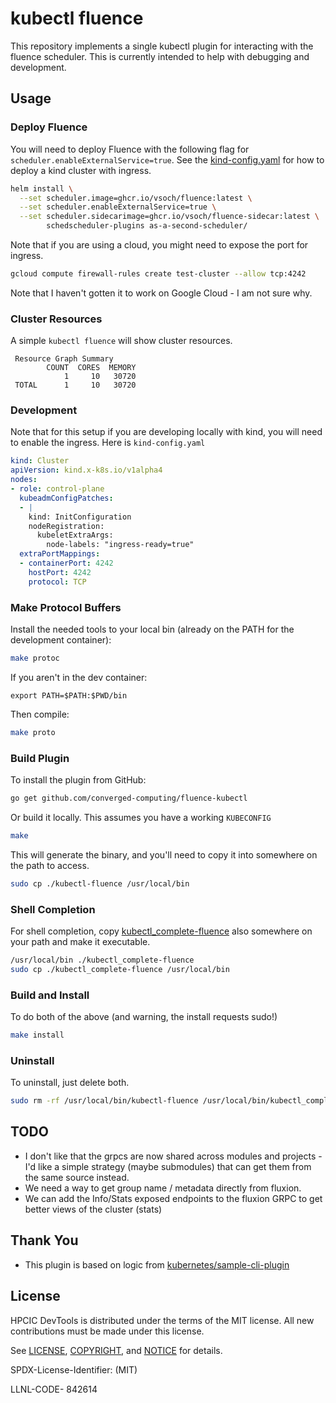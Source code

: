 # kubectl fluence

This repository implements a single kubectl plugin for interacting with the fluence scheduler.
This is currently intended to help with debugging and development.

## Usage

### Deploy Fluence

You will need to deploy Fluence with the following flag for `scheduler.enableExternalService=true`. See
the [kind-config.yaml](example/kind-config.yaml) for how to deploy a kind cluster with ingress.

```bash
helm install \
  --set scheduler.image=ghcr.io/vsoch/fluence:latest \
  --set scheduler.enableExternalService=true \
  --set scheduler.sidecarimage=ghcr.io/vsoch/fluence-sidecar:latest \
        schedscheduler-plugins as-a-second-scheduler/
```

Note that if you are using a cloud, you might need to expose the port for ingress.

```bash
gcloud compute firewall-rules create test-cluster --allow tcp:4242
```

Note that I haven't gotten it to work on Google Cloud - I am not sure why.

### Cluster Resources

A simple `kubectl fluence` will show cluster resources.

```console
 Resource Graph Summary      
        COUNT  CORES  MEMORY 
            1     10   30720 
 TOTAL      1     10   30720 
```

### Development

Note that for this setup if you are developing locally with kind, you will need to enable the ingress. Here is `kind-config.yaml`

```yaml
kind: Cluster
apiVersion: kind.x-k8s.io/v1alpha4
nodes:
- role: control-plane
  kubeadmConfigPatches:
  - |
    kind: InitConfiguration
    nodeRegistration:
      kubeletExtraArgs:
        node-labels: "ingress-ready=true"
  extraPortMappings:
  - containerPort: 4242
    hostPort: 4242
    protocol: TCP
```

### Make Protocol Buffers

Install the needed tools to your local bin (already on the PATH for the development container):

```bash
make protoc
```

If you aren't in the dev container:

```
export PATH=$PATH:$PWD/bin
```

Then compile:

```bash
make proto
```

### Build Plugin

To install the plugin from GitHub:

```bash
go get github.com/converged-computing/fluence-kubectl
```

Or build it locally. This assumes you have a working `KUBECONFIG`

```bash
make
```

This will generate the binary, and you'll need to copy it into somewhere on the path to access.

```bash
sudo cp ./kubectl-fluence /usr/local/bin
```

### Shell Completion

For shell completion, copy [kubectl_complete-fluence](kubectl_complete-fluence) also somewhere on your
path and make it executable.

```bash
/usr/local/bin ./kubectl_complete-fluence
sudo cp ./kubectl_complete-fluence /usr/local/bin
```

### Build and Install

To do both of the above (and warning, the install requests sudo!)

```bash
make install
```

### Uninstall

To uninstall, just delete both.

```bash
sudo rm -rf /usr/local/bin/kubectl-fluence /usr/local/bin/kubectl_complete-fluence
```

## TODO

- I don't like that the grpcs are now shared across modules and projects - I'd like a simple strategy (maybe submodules) that can get them from the same source instead.
- We need a way to get group name / metadata directly from fluxion.
- We can add the Info/Stats exposed endpoints to the fluxion GRPC to get better views of the cluster (stats)

## Thank You

 - This plugin is based on logic from [kubernetes/sample-cli-plugin](https://github.com/kubernetes/sample-cli-plugin)

## License

HPCIC DevTools is distributed under the terms of the MIT license.
All new contributions must be made under this license.

See [LICENSE](https://github.com/converged-computing/cloud-select/blob/main/LICENSE),
[COPYRIGHT](https://github.com/converged-computing/cloud-select/blob/main/COPYRIGHT), and
[NOTICE](https://github.com/converged-computing/cloud-select/blob/main/NOTICE) for details.

SPDX-License-Identifier: (MIT)

LLNL-CODE- 842614
